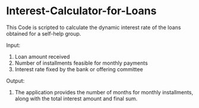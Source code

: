 # Interest-Calculator-for-Loans

This Code is scripted to calculate the dynamic interest rate of the loans obtained for a self-help group.

Input:
1. Loan amount received
2. Number of installments feasible for monthly payments
3. Interest rate fixed by the bank or offering committee

Output:
1. The application provides the number of months for monthly installments, along with the total interest amount and final sum.

